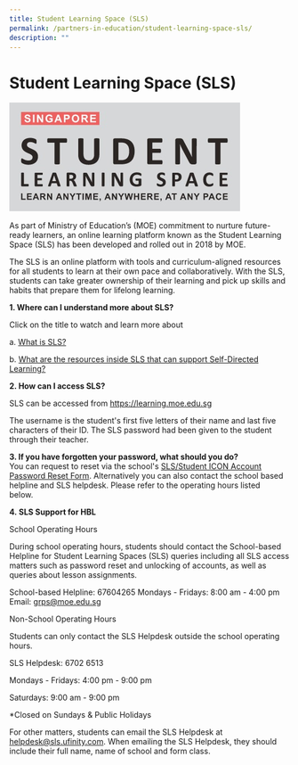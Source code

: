 ```yaml
---
title: Student Learning Space (SLS)
permalink: /partners-in-education/student-learning-space-sls/
description: ""
---
```

# Student Learning Space (SLS)

![](/images/Partners%20in%20Education/SLS.jpg)

As part of Ministry of Education’s (MOE) commitment to nurture future-ready learners, an online learning platform known as the Student Learning Space (SLS) has been developed and rolled out in 2018 by MOE.  
  
The SLS is an online platform with tools and curriculum-aligned resources for all students to learn at their own pace and collaboratively. With the SLS, students can take greater ownership of their learning and pick up skills and habits that prepare them for lifelong learning.  
  
**1\. Where can I understand more about SLS?**  
  
Click on the title to watch and learn more about  
  
a. <a href="https://www.youtube.com/watch?time_continue=80&v=F0FTP2FveSg" target="_blank">What is SLS?</a>
  
b. <a href="https://www.youtube.com/watch?v=JZhjECbHmiE&feature=youtu.be" target="_blank">What are the resources inside SLS that can support Self-Directed Learning?</a>
  
**2\. How can I access SLS?**  
  
SLS can be accessed from <a href="https://learning.moe.edu.sg" target="_blank">https://learning.moe.edu.sg</a>   
  
The username is the student's first five letters of their name and last five characters of their ID. The SLS password had been given to the student through their teacher.  
  
**3\. If you have forgotten your password, what should you do?**  
You can request to reset via the school's [SLS/Student ICON Account Password Reset Form](https://form.gov.sg/6125b8165dda700012951c3f). Alternatively you can also contact the school based helpline and SLS helpdesk. Please refer to the operating hours listed below.  

**4. SLS Support for HBL**  
  
School Operating Hours

During school operating hours, students should contact the School-based Helpline for Student Learning Spaces (SLS) queries including all SLS access matters such as password reset and unlocking of accounts, as well as queries about lesson assignments.

School-based Helpline: 67604265 Mondays - Fridays: 8:00 am - 4:00 pm Email: grps@moe.edu.sg

Non-School Operating Hours

Students can only contact the SLS Helpdesk outside the school operating hours.  

SLS Helpdesk: 6702 6513

Mondays - Fridays: 4:00 pm - 9:00 pm

Saturdays: 9:00 am - 9:00 pm

\*Closed on Sundays & Public Holidays

For other matters, students can email the SLS Helpdesk at helpdesk@sls.ufinity.com. When emailing the SLS Helpdesk, they should include their full name, name of school and form class.